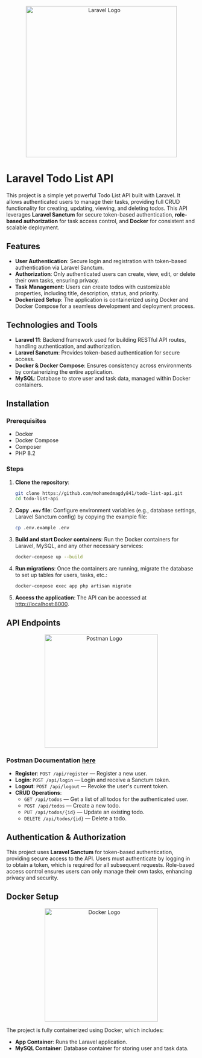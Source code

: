 <p align="center"><a href="https://laravel.com" target="_blank"><img src="https://raw.githubusercontent.com/laravel/art/master/logo-lockup/5%20SVG/2%20CMYK/1%20Full%20Color/laravel-logolockup-cmyk-red.svg" width="400" alt="Laravel Logo"></a></p>

# Laravel Todo List API

This project is a simple yet powerful Todo List API built with Laravel. It allows authenticated users to manage their tasks, providing full CRUD functionality for creating, updating, viewing, and deleting todos. This API leverages **Laravel Sanctum** for secure token-based authentication, **role-based authorization** for task access control, and **Docker** for consistent and scalable deployment.

## Features

- **User Authentication**: Secure login and registration with token-based authentication via Laravel Sanctum.
- **Authorization**: Only authenticated users can create, view, edit, or delete their own tasks, ensuring privacy.
- **Task Management**: Users can create todos with customizable properties, including title, description, status, and priority.
- **Dockerized Setup**: The application is containerized using Docker and Docker Compose for a seamless development and deployment process.

## Technologies and Tools

- **Laravel 11**: Backend framework used for building RESTful API routes, handling authentication, and authorization.
- **Laravel Sanctum**: Provides token-based authentication for secure access.
- **Docker & Docker Compose**: Ensures consistency across environments by containerizing the entire application.
- **MySQL**: Database to store user and task data, managed within Docker containers.

## Installation

### Prerequisites
- Docker
- Docker Compose
- Composer
- PHP 8.2

### Steps

1. **Clone the repository**:
   ```bash
   git clone https://github.com/mohamedmagdy841/todo-list-api.git
   cd todo-list-api
   ```

2. **Copy `.env` file**:
   Configure environment variables (e.g., database settings, Laravel Sanctum config) by copying the example file:
   ```bash
   cp .env.example .env
   ```

3. **Build and start Docker containers**:
   Run the Docker containers for Laravel, MySQL, and any other necessary services:
   ```bash
   docker-compose up --build
   ```

4. **Run migrations**:
   Once the containers are running, migrate the database to set up tables for users, tasks, etc.:
   ```bash
   docker-compose exec app php artisan migrate
   ```

5. **Access the application**:
   The API can be accessed at [http://localhost:8000](http://localhost:8000).

## API Endpoints
<p align="center"><a href="https://www.postman.com" target="_blank"><img src="https://github.com/user-attachments/assets/ca8bf5d1-9091-4ea9-bf51-e1ea46428d87" width="300" alt="Postman Logo"></a></p>

### Postman Documentation [here](https://documenter.getpostman.com/view/38857071/2sAY4sjQUC)
- **Register**: `POST /api/register` — Register a new user.
- **Login**: `POST /api/login` — Login and receive a Sanctum token.
- **Logout**: `POST /api/logout` — Revoke the user's current token.
- **CRUD Operations**:
  - `GET /api/todos` — Get a list of all todos for the authenticated user.
  - `POST /api/todos` — Create a new todo.
  - `PUT /api/todos/{id}` — Update an existing todo.
  - `DELETE /api/todos/{id}` — Delete a todo.

## Authentication & Authorization

This project uses **Laravel Sanctum** for token-based authentication, providing secure access to the API. Users must authenticate by logging in to obtain a token, which is required for all subsequent requests. Role-based access control ensures users can only manage their own tasks, enhancing privacy and security.

## Docker Setup
<p align="center"><a href="https://www.docker.com" target="_blank"><img src="https://github.com/user-attachments/assets/b6fcf59c-9532-477b-a030-8e54d939d456" width="300" alt="Docker Logo"></a></p>
The project is fully containerized using Docker, which includes:

- **App Container**: Runs the Laravel application.
- **MySQL Container**: Database container for storing user and task data.
